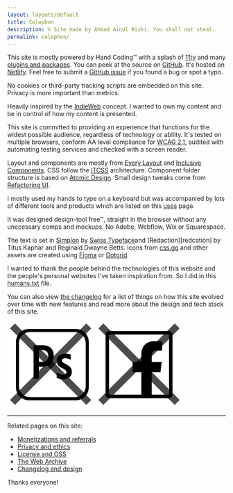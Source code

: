 ```yaml
---
layout: layouts/default
title: Colophon
description: © Site made by Ahmad Ainul Rizki. You shall not steal.
permalink: colophon/
---
```


This site is mostly powered by Hand Coding™ with a splash of [11ty][11ty] and many [plugins and packages][packages]. You can peek at the source on [GitHub][repo]. It's hosted on [Netlify][netlify]. Feel free to submit a [GitHub issue][issue] if you found a bug or spot a typo.

No cookies or third-party tracking scripts are embedded on this site. Privacy is more important than metrics.

Heavily inspired by the [IndieWeb][indieweb] concept. I wanted to own my content and be in control of how my content is presented.

This site is committed to providing an experience that functions for the widest possible audience, regardless of technology or ability. It's tested on multiple browsers, conform AA level compliance for [WCAG 2.1][wcag], audited with automating testing services and checked with a screen reader.

Layout and components are mostly from [Every Layout][layout] and [Inclusive Components][components]. CSS follow the [ITCSS][itcss] architecture. Component folder structure is based on [Atomic Design][atomic]. Small design tweaks come from [Refactoring UI][refactoring].

I mostly used my hands to type on a keyboard but was accompanied by lots of different tools and products which are listed on this [uses][uses] page.

It was designed design-tool free™, straight in the browser without any unecessary comps and mockups. No Adobe, Webflow, Wix or Squarespace.

The text is set in [Simplon][simplon] by [Swiss Typeface][swiss]and [Redaction][redcation] by Titus Kaphar and Reginald Dwayne Betts. Icons from [css.gg][css] and other assets are created using [Figma][figma] or [Dotgrid][dotgrid].

I wanted to thank the people behind the technologies of this website and the people's personal websites I've taken inspiration from. So I did in this [humans.txt][humans] file.

You can also view [the changelog](/changelog) for a list of things on how this site evolved over time with new features and read more about the design and tech stack of this site.

<img src="/static/img/icons/psd.svg" class="badge" alt="Photoshop badge">
<img src="/static/img/icons/facebook.svg" class="badge" alt="Facebook badge">

---

Related pages on this site:

- [Monetizations and referrals](/monetization)
- [Privacy and ethics](/privacy)
- [License and OSS](/license)
- [The Web Archive](/archive)
- [Changelog and design](/changelog)

Thanks everyone!

[11ty]: https://www.11ty.io/
[packages]: https://github.com/shittyweb/home/blob/master/package.json
[repo]: https://github.com/shittyweb/home
[swiss]: https://www.swisstypefaces.com/
[simplon]: https://www.swisstypefaces.com/fonts/simplon/
[uses]: /uses
[humans]: /humans.txt
[netlify]: https://www.netlify.com/
[figma]: https://www.figma.com/
[dotgrid]: https://hundredrabbits.itch.io/dotgrid
[layout]: https://every-layout.dev/
[components]: https://inclusive-components.design/
[itcss]: https://itcss.io/
[atomic]: http://atomicdesign.bradfrost.com/
[refactoring]: https://refactoringui.com/
[issue]: https://github.com/shittyweb/home/issues
[wcag]: https://www.w3.org/TR/WCAG21/
[indieweb]: https://indieweb.org/
[css]: https://css.gg
[redaction]: https://www.redaction.us/

